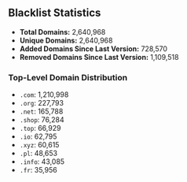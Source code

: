## Blacklist Statistics

- **Total Domains:** 2,640,968
- **Unique Domains:** 2,640,968
- **Added Domains Since Last Version:** 728,570
- **Removed Domains Since Last Version:** 1,109,518

### Top-Level Domain Distribution

-  `.com`: 1,210,998
-  `.org`: 227,793
-  `.net`: 165,788
-  `.shop`: 76,284
-  `.top`: 66,929
-  `.io`: 62,795
-  `.xyz`: 60,615
-  `.pl`: 48,653
-  `.info`: 43,085
-  `.fr`: 35,956
